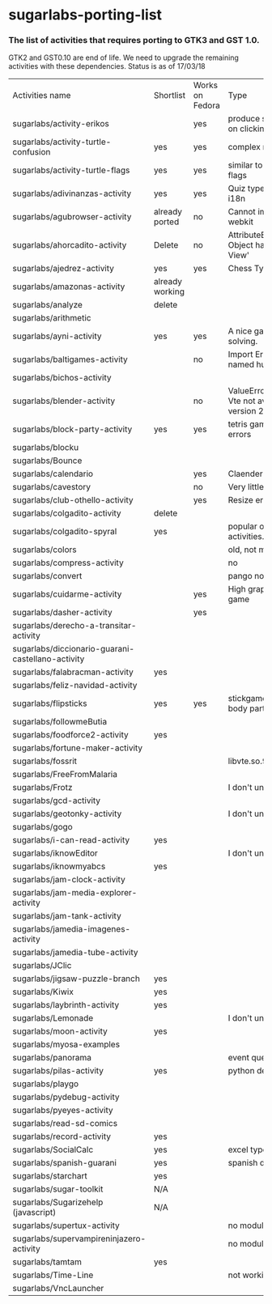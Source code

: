 # sugarlabs-porting-list

### The list of activities that requires porting to GTK3 and GST 1.0.

GTK2 and GST0.10 are end of life. We need to upgrade the remaining activities with these dependencies.
Status is as of 17/03/18

|                                                   |                 |                 |                                                          | 
|---------------------------------------------------|-----------------|-----------------|----------------------------------------------------------| 
| Activities name                                   | Shortlist       | Works on Fedora | Type                                                     | 
| sugarlabs/activity-erikos                         |                 | yes             | produce sound of animal on clicking,                     | 
| sugarlabs/activity-turtle-confusion               | yes             | yes             | complex maths activity                                   | 
| sugarlabs/activity-turtle-flags                   | yes             | yes             | similar to previous but flags                            | 
| sugarlabs/adivinanzas-activity                    | yes             | yes             | Quiz type activity, needs i18n                           | 
| sugarlabs/agubrowser-activity                     | already ported  | no              | Cannot import name webkit                                | 
| sugarlabs/ahorcadito-activity                     | Delete          | no              | AttributeError: 'NoneType Object has no attrubyte View'  | 
| sugarlabs/ajedrez-activity                        | yes             | yes             | Chess Type activity                                      | 
| sugarlabs/amazonas-activity                       | already working |                 |                                                          | 
| sugarlabs/analyze                                 | delete          |                 |                                                          | 
| sugarlabs/arithmetic                              |                 |                 |                                                          | 
| sugarlabs/ayni-activity                           | yes             | yes             | A nice game, problem solving.                            | 
| sugarlabs/baltigames-activity                     |                 | no              | Import Error: No module named hulahop                    | 
| sugarlabs/bichos-activity                         |                 |                 |                                                          | 
| sugarlabs/blender-activity                        |                 | no              | ValueError: Namespace Vte not available for version 2.91 | 
| sugarlabs/block-party-activity                    | yes             | yes             | tetris game with some errors                             | 
| sugarlabs/blocku                                  |                 |                 |                                                          | 
| sugarlabs/Bounce                                  |                 |                 |                                                          | 
| sugarlabs/calendario                              |                 | yes             | Claender activity                                        | 
| sugarlabs/cavestory                               |                 | no              | Very little py files                                     | 
| sugarlabs/club-othello-activity                   |                 | yes             | Resize error                                             | 
| sugarlabs/colgadito-activity                      | delete          |                 |                                                          | 
| sugarlabs/colgadito-spyral                        | yes             |                 | popular on activities.sugarlab.github.io                 | 
| sugarlabs/colors                                  |                 |                 | old, not maintained                                      | 
| sugarlabs/compress-activity                       |                 |                 | no                                                       | 
| sugarlabs/convert                                 |                 |                 | pango not import                                         | 
| sugarlabs/cuidarme-activity                       |                 | yes             | High graphics pacman game                                | 
| sugarlabs/dasher-activity                         |                 | yes             |                                                          | 
| sugarlabs/derecho-a-transitar-activity            |                 |                 |                                                          | 
| sugarlabs/diccionario-guarani-castellano-activity |                 |                 |                                                          | 
| sugarlabs/falabracman-activity                    | yes             |                 |                                                          | 
| sugarlabs/feliz-navidad-activity                  |                 |                 |                                                          | 
| sugarlabs/flipsticks                              | yes             | yes             | stickgame, can make learn body parts                     | 
| sugarlabs/followmeButia                           |                 |                 |                                                          | 
| sugarlabs/foodforce2-activity                     | yes             |                 |                                                          | 
| sugarlabs/fortune-maker-activity                  |                 |                 |                                                          | 
| sugarlabs/fossrit                                 |                 |                 | libvte.so.9                                              | 
| sugarlabs/FreeFromMalaria                         |                 |                 |                                                          | 
| sugarlabs/Frotz                                   |                 |                 | I don't understand                                       | 
| sugarlabs/gcd-activity                            |                 |                 |                                                          | 
| sugarlabs/geotonky-activity                       |                 |                 | I don't understand                                       | 
| sugarlabs/gogo                                    |                 |                 |                                                          | 
| sugarlabs/i-can-read-activity                     | yes             |                 |                                                          | 
| sugarlabs/iknowEditor                             |                 |                 | I don't understand                                       | 
| sugarlabs/iknowmyabcs                             | yes             |                 |                                                          | 
| sugarlabs/jam-clock-activity                      |                 |                 |                                                   | 
| sugarlabs/jam-media-explorer-activity             |                 |                 |                                                          | 
| sugarlabs/jam-tank-activity                       |                 |                 |                                                          | 
| sugarlabs/jamedia-imagenes-activity               |                 |                 |                                                          | 
| sugarlabs/jamedia-tube-activity                   |                 |                 |                                                          | 
| sugarlabs/JClic                                   |                 |                 |                                                          | 
| sugarlabs/jigsaw-puzzle-branch                    | yes             |                 |                                                          | 
| sugarlabs/Kiwix                                   | yes             |                 |                                   | 
| sugarlabs/laybrinth-activity                      | yes             |                 |                                                          | 
| sugarlabs/Lemonade                                |                 |                 | I don't understand                                       | 
| sugarlabs/moon-activity                           | yes             |                 |                                                          | 
| sugarlabs/myosa-examples                          |                 |                 |                                                          | 
| sugarlabs/panorama                                |                 |                 | event queue full error                                   | 
| sugarlabs/pilas-activity                          | yes             |                 | python dev env                                           | 
| sugarlabs/playgo                                  |                 |                 |                                                          | 
| sugarlabs/pydebug-activity                        |                 |                 |                                                          | 
| sugarlabs/pyeyes-activity                         |                 |                 |                                                          | 
| sugarlabs/read-sd-comics                          |                 |                 |                                                          | 
| sugarlabs/record-activity                         | yes             |                 |                                                          | 
| sugarlabs/SocialCalc                              | yes             |                 | excel type activity                                      | 
| sugarlabs/spanish-guarani                         | yes             |                 | spanish dictionary                                       | 
| sugarlabs/starchart                               | yes             |                 |                                                          | 
| sugarlabs/sugar-toolkit                           | N/A             |                 |                                                          | 
| sugarlabs/Sugarizehelp (javascript)               | N/A             |                 |                                                          | 
| sugarlabs/supertux-activity                       |                 |                 | no module named vte                                      | 
| sugarlabs/supervampireninjazero-activity          |                 |                 | no module named vte                                      | 
| sugarlabs/tamtam                                  | yes             |                 |                                                          | 
| sugarlabs/Time-Line                               |                 |                 | not working                                              | 
| sugarlabs/VncLauncher                             |                 |                 |                                                          | 
